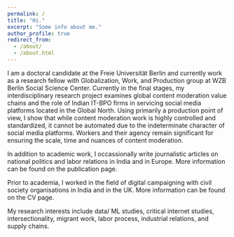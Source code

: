 ```yaml
---
permalink: /
title: "Hi."
excerpt: "Some info about me."
author_profile: true
redirect_from:
  - /about/
  - /about.html
---
```


I am a doctoral candidate at the Freie Universität Berlin and currently work as a research fellow with Globalization, Work, and Production group at WZB Berlin Social Science Center. Currently in the final stages, my interdisciplinary research project examines global content moderation value chains and the role of Indian IT-BPO firms in servicing social media platforms located in the Global North. Using primarily a production point of view, I show that while content moderation work is highly controlled and standardized, it cannot be automated due to the indeterminate character of social media platforms. Workers and their agency remain significant for ensuring the scale, time and nuances of content moderation.

In addition to academic work, I occassionally write journalistic articles on national politics and labor relations in India and in Europe. More information can be found on the publication page.

Prior to academia, I worked in the field of digital campaigning with civil society organisations in India and in the UK. More information can be found on the CV page.

My research interests include data/ ML studies, critical internet studies, intersectionality, migrant work, labor process, industrial relations, and supply chains.
